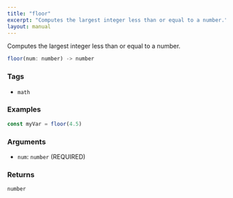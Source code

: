 ```yaml
---
title: "floor"
excerpt: "Computes the largest integer less than or equal to a number."
layout: manual
---
```


Computes the largest integer less than or equal to a number.



```js
floor(num: number) -> number
```

### Tags

* `math`

### Examples

```js
const myVar = floor(4.5)
```

### Arguments

* `num`: `number` (REQUIRED)

### Returns

`number`



